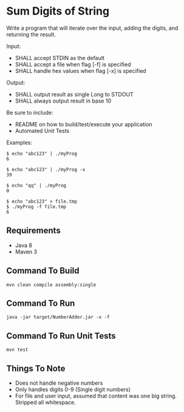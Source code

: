 # Sum Digits of String
Write a program that will iterate over the input, adding the digits, and returning the result.

Input:
 - SHALL accept STDIN as the default
 - SHALL accept a file when flag [-f] is specified
 - SHALL handle hex values when flag [-x] is specified

Output:
 - SHALL output result as single Long to STDOUT
 - SHALL always output result in base 10


Be sure to include:
 - README on how to build/test/execute your application
 - Automated Unit Tests


Examples:
```
$ echo "abc123" | ./myProg
6

$ echo "abc123" | ./myProg -x
39

$ echo "qq" | ./myProg
0

$ echo "abc123" > file.tmp
$ ./myProg -f file.tmp
6
```

## Requirements
- Java 8
- Maven 3

## Command To Build

```mvn clean compile assembly:single```

## Command To Run

``` java -jar target/NumberAdder.jar -x -f ```

## Command To Run Unit Tests

``` mvn test ```

## Things To Note

- Does not handle negative numbers
- Only handles digits 0-9 (Single digit numbers)
- For file and user input, assumed that content was one big string. Stripped all whitespace.
